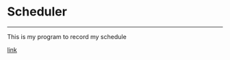 # Scheduler
---
This is my program to record my schedule

<a href="https://github.com/Anna-Seo/Scheduler/wiki">link</a>

